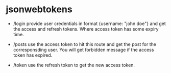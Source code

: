 # jsonwebtokens

- /login
provide user credentials in format {username: "john doe"} and get the access and refresh tokens. Where access token has some expiry time.

- /posts
use the access token to hit this route and get the post for the corresponsding user. You will get forbidden message if the access token has expired.

- /token
use the refresh token to get the new access token.
